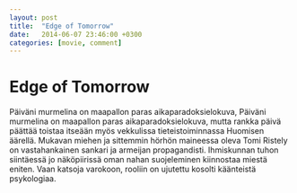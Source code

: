 ```yaml
---
layout: post
title:  "Edge of Tomorrow"
date:   2014-06-07 23:46:00 +0300
categories: [movie, comment]
---
```


# Edge of Tomorrow

Päiväni murmelina on maapallon paras aikaparadoksielokuva, Päiväni murmelina on maapallon paras aikaparadoksielokuva, mutta rankka päivä päättää toistaa itseään myös vekkulissa tieteistoiminnassa Huomisen äärellä. Mukavan miehen ja sittemmin hörhön maineessa oleva Tomi Ristely on vastahankainen sankari ja armeijan propagandisti. Ihmiskunnan tuhon siintäessä jo näköpiirissä oman nahan suojeleminen kiinnostaa miestä eniten. Vaan katsoja varokoon, rooliin on ujutettu kosolti käänteistä psykologiaa.

[//]: # "http://www.imdb.com/title/tt1631867/"